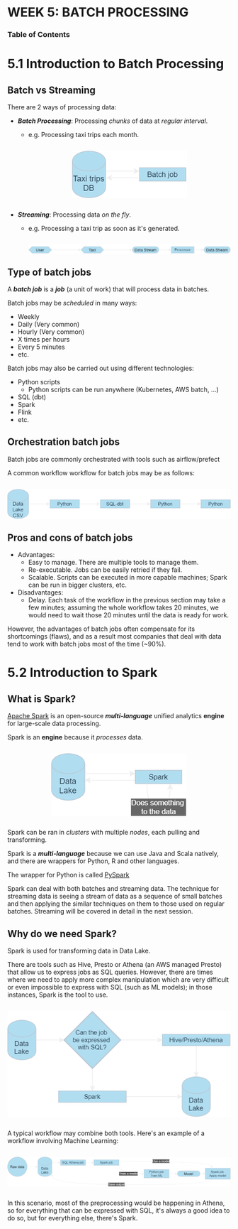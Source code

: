 # WEEK 5: BATCH PROCESSING

### Table of Contents

# **5.1 Introduction to Batch Processing**

## Batch vs Streaming

There are 2 ways of processing data:
- ***Batch Processing***: Processing *chunks* of data at *regular interval*.
    - e.g. Processing taxi trips each month.

      <img style="margin: 2em; display: block; margin-left: auto; margin-right: auto;" src="images/spark3.png"  width="" height="">


- ***Streaming***: Processing data *on the fly*.
    - e.g. Processing a taxi trip as soon as it's generated.

      <img style="margin: 2em; display: block; margin-left: auto; margin-right: auto;" src="images/spark2.png"  width="" height="">

## Type of batch jobs

A ***batch job*** is a ***job*** (a unit of work) that will process data in batches.

Batch jobs may be *scheduled* in many ways:

- Weekly
- Daily (Very common)
- Hourly (Very common)
- X times per hours
- Every 5 minutes
- etc.

Batch jobs may also be carried out using different technologies:

- Python scripts
    - Python scripts can be run anywhere (Kubernetes, AWS batch, ...)
- SQL (dbt)
- Spark
- Flink
- etc.

## Orchestration batch jobs

Batch jobs are commonly orchestrated with tools such as airflow/prefect

A common workflow workflow for batch jobs may be as follows:


<img style="margin: 2em; display: block; margin-left: auto; margin-right: auto;" src="images/spark4.png"  width="" height="">


## Pros and cons of batch jobs


- Advantages:
    - Easy to manage. There are multiple tools to manage them.
    - Re-executable. Jobs can be easily retried if they fail.
    - Scalable. Scripts can be executed in more capable machines; Spark can be run in bigger clusters, etc.
- Disadvantages:
    - Delay. Each task of the workflow in the previous section may take a few minutes; assuming the whole workflow takes 20 minutes, we would need to wait those 20 minutes until the data is ready for work.

However, the advantages of batch jobs often compensate for its shortcomings (flaws), and as a result most companies that deal with data tend to work with batch jobs most of the time (~90%).

# **5.2 Introduction to Spark**
## What is Spark?


[Apache Spark](https://spark.apache.org/) is an open-source ***multi-language*** unified analytics **engine** for large-scale data processing.

Spark is an **engine** because it *processes* data.

<img style="margin: 2em; display: block; margin-left: auto; margin-right: auto;" src="images/spark5.png"  width="" height="">

Spark can be ran in *clusters* with multiple *nodes*, each pulling and transforming.

Spark is a ***multi-language*** because we can use Java and Scala natively, and there are wrappers for Python, R and other languages.

The wrapper for Python is called [PySpark](https://spark.apache.org/docs/latest/api/python/)

Spark can deal with both batches and streaming data. The technique for streaming data is seeing a stream of data as a sequence of small batches and then applying the similar techniques on them to those used on regular batches. Streaming will be covered in detail in the next session.

## Why do we need Spark?

Spark is used for transforming data in Data Lake.

There are tools such as Hive, Presto or Athena (an AWS managed Presto) that allow us to express jobs as SQL queries. However, there are times where we need to apply more complex manipulation which are very difficult or even impossible to express with SQL (such as ML models); in those instances, Spark is the tool to use.

<img style="margin: 2em; display: block; margin-left: auto; margin-right: auto;" src="images/spark1.png"  width="" height="">

A typical workflow may combine both tools. Here's an example of a workflow involving Machine Learning:

<img style="margin: 2em; display: block; margin-left: auto; margin-right: auto;" src="images/spark6.png"  width="" height="">

In this scenario, most of the preprocessing would be happening in Athena, so for everything that can be expressed with SQL, it's always a good idea to do so, but for everything else, there's Spark.